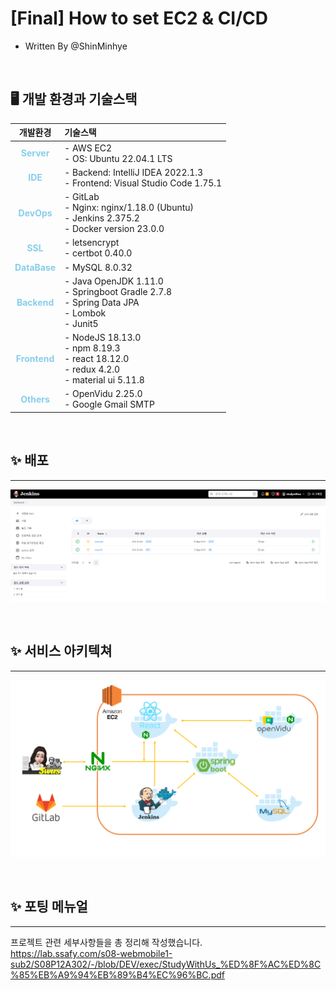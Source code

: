 # [Final] How to set EC2 & CI/CD

- Written By @ShinMinhye  

<br>

## **🖥️ 개발 환경과 기술스택**


|개발환경|기술스택|
|:--------------------:|:-------------------------|
| <span style="color:skyblue">**Server** | - AWS EC2<br>- OS: Ubuntu 22.04.1 LTS |
| <span style="color:skyblue">**IDE** | - Backend: IntelliJ IDEA 2022.1.3<br>- Frontend: Visual Studio Code 1.75.1 |
| <span style="color:skyblue">**DevOps** | - GitLab<br>- Nginx: nginx/1.18.0 (Ubuntu)<br>- Jenkins 2.375.2<br>- Docker version 23.0.0 |
| <span style="color:skyblue">**SSL** | - letsencrypt<br>- certbot 0.40.0 |
| <span style="color:skyblue">**DataBase** | - MySQL 8.0.32 |
| <span style="color:skyblue">**Backend** | - Java OpenJDK 1.11.0<br>- Springboot Gradle 2.7.8<br>- Spring Data JPA<br>- Lombok<br>- Junit5 |
| <span style="color:skyblue">**Frontend** | - NodeJS 18.13.0<br>- npm 8.19.3<br>- react 18.12.0<br>- redux 4.2.0<br>- material ui 5.11.8 |
| <span style="color:skyblue">**Others** | - OpenVidu 2.25.0<br>- Google Gmail SMTP |
  
<br>

## ✨ 배포

---

![젠킨스목록](./image/1_젠킨스목록.png)

<br>

## ✨ 서비스 아키텍쳐

---

![아키텍쳐](./image/2_아키텍쳐.png)

<br>

## ✨ 포팅 메뉴얼

---

프로젝트 관련 세부사항들을 총 정리해 작성했습니다.  
https://lab.ssafy.com/s08-webmobile1-sub2/S08P12A302/-/blob/DEV/exec/StudyWithUs_%ED%8F%AC%ED%8C%85%EB%A9%94%EB%89%B4%EC%96%BC.pdf